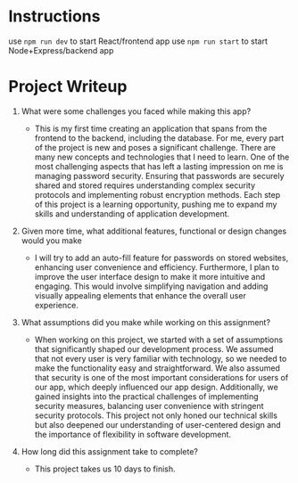 # Instructions

use `npm run dev` to start React/frontend app
use `npm run start` to start Node+Express/backend app


# Project Writeup

  1. What were some challenges you faced while making this app?
     - This is my first time creating an application that spans from the frontend to the backend, including the database. 
      For me, every part of the project is new and poses a significant challenge. There are many new concepts and technologies that I need to learn. 
      One of the most challenging aspects that has left a lasting impression on me is managing password security. 
      Ensuring that passwords are securely shared and stored requires understanding complex security protocols and implementing robust encryption methods. 
      Each step of this project is a learning opportunity, pushing me to expand my skills and understanding of application development.
  
  2. Given more time, what additional features, functional or design changes would you make
     - I will try to add an auto-fill feature for passwords on stored websites, enhancing user convenience and efficiency.
       Furthermore, I plan to improve the user interface design to make it more intuitive and engaging.
       This would involve simplifying navigation and adding visually appealing elements that enhance the overall user experience.

  3. What assumptions did you make while working on this assignment?
     - When working on this project, we started with a set of assumptions that significantly shaped our development process.
       We assumed that not every user is very familiar with technology, so we needed to make the functionality easy and straightforward.
       We also assumed that security is one of the most important considerations for users of our app, which deeply influenced our app design.
       Additionally, we gained insights into the practical challenges of implementing security measures, balancing user convenience with stringent security protocols.
       This project not only honed our technical skills but also deepened our understanding of user-centered design and the importance of flexibility in software development.

  4. How long did this assignment take to complete?
     - This project takes us 10 days to finish. 
